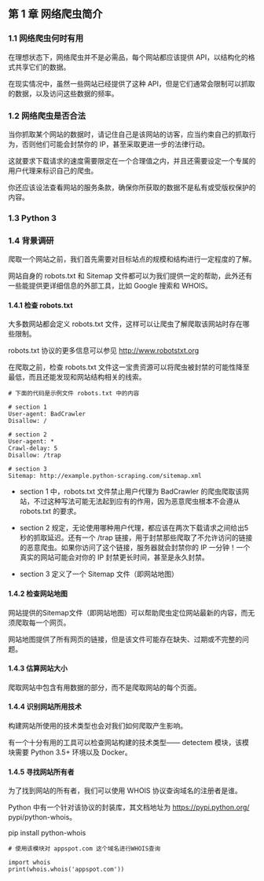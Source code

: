 ## 第 1 章 网络爬虫简介

### 1.1 网络爬虫何时有用

在理想状态下，网络爬虫并不是必需品，每个网站都应该提供 API，以结构化的格式共享它们的数据。

在现实情况中，虽然一些网站已经提供了这种 API，但是它们通常会限制可以抓取的数据，以及访问这些数据的频率。

### 1.2 网络爬虫是否合法 

当你抓取某个网站的数据时，请记住自己是该网站的访客，应当约束自己的抓取行为，否则他们可能会封禁你的 IP，甚至采取更进一步的法律行动。

这就要求下载请求的速度需要限定在一个合理值之内，并且还需要设定一个专属的用户代理来标识自己的爬虫。

你还应该设法查看网站的服务条款，确保你所获取的数据不是私有或受版权保护的内容。

### 1.3 Python 3

### 1.4 背景调研

爬取一个网站之前，我们首先需要对目标站点的规模和结构进行一定程度的了解。

网站自身的 robots.txt 和 Sitemap 文件都可以为我们提供一定的帮助，此外还有一些能提供更详细信息的外部工具，比如 Google 搜索和 WHOIS。

#### 1.4.1 检查 robots.txt

大多数网站都会定义 robots.txt 文件，这样可以让爬虫了解爬取该网站时存在哪些限制。

robots.txt 协议的更多信息可以参见 http://www.robotstxt.org

在爬取之前，检查 robots.txt 文件这一宝贵资源可以将爬虫被封禁的可能性降至最低，而且还能发现和网站结构相关的线索。

```
# 下面的代码是示例文件 robots.txt 中的内容

# section 1
User-agent: BadCrawler
Disallow: /

# section 2
User-agent: *
Crawl-delay: 5
Disallow: /trap

# section 3
Sitemap: http://example.python-scraping.com/sitemap.xml 
```

* section 1 中，robots.txt 文件禁止用户代理为 BadCrawler 的爬虫爬取该网站，不过这种写法可能无法起到应有的作用，因为恶意爬虫根本不会遵从 robots.txt 的要求。

* section 2 规定，无论使用哪种用户代理，都应该在两次下载请求之间给出5 秒的抓取延迟。还有一个 /trap 链接，用于封禁那些爬取了不允许访问的链接的恶意爬虫。如果你访问了这个链接，服务器就会封禁你的 IP 一分钟！一个真实的网站可能会对你的 IP 封禁更长时间，甚至是永久封禁。

* section 3 定义了一个 Sitemap 文件（即网站地图）

#### 1.4.2  检查网站地图 

网站提供的Sitemap文件（即网站地图）可以帮助爬虫定位网站最新的内容，而无须爬取每一个网页。

网站地图提供了所有网页的链接，但是该文件可能存在缺失、过期或不完整的问题。

#### 1.4.3  估算网站大小 

爬取网站中包含有用数据的部分，而不是爬取网站的每个页面。

#### 1.4.4  识别网站所用技术 

构建网站所使用的技术类型也会对我们如何爬取产生影响。

有一个十分有用的工具可以检查网站构建的技术类型—— detectem 模块，该模块需要 Python 3.5+ 环境以及 Docker。

#### 1.4.5  寻找网站所有者 

为了找到网站的所有者，我们可以使用 WHOIS 协议查询域名的注册者是谁。

Python 中有一个针对该协议的封装库，其文档地址为 https://pypi.python.org/ pypi/python-whois。

pip install python-whois 

```
# 使用该模块对 appspot.com 这个域名进行WHOIS查询

import whois 
print(whois.whois('appspot.com'))   
```





